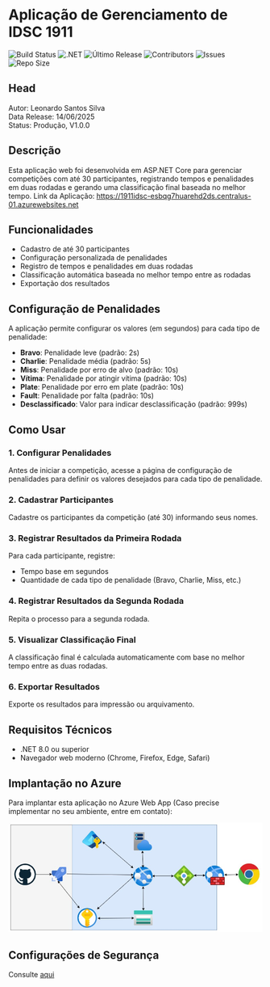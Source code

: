 # Aplicação de Gerenciamento de IDSC 1911
![Build Status](https://github.com/corsec00/1911IDSC/actions/workflows/azure-deploy.yml/badge.svg)
![.NET](https://img.shields.io/badge/.NET-8.0-blue)
![Último Release](https://img.shields.io/github/v/release/corsec00/1911IDSC)
![Contributors](https://img.shields.io/github/contributors/corsec00/1911IDSC)
![Issues](https://img.shields.io/github/issues/corsec00/1911IDSC)
![Repo Size](https://img.shields.io/github/repo-size/corsec00/1911IDSC)

## Head
Autor: Leonardo Santos Silva<br />
Data Release: 14/06/2025<br />
Status: Produção, V1.0.0<br />

## Descrição
Esta aplicação web foi desenvolvida em ASP.NET Core para gerenciar competições com até 30 participantes, registrando tempos e penalidades em duas rodadas e gerando uma classificação final baseada no melhor tempo.
Link da Aplicação: https://1911idsc-esbqg7huarehd2ds.centralus-01.azurewebsites.net

## Funcionalidades

- Cadastro de até 30 participantes
- Configuração personalizada de penalidades
- Registro de tempos e penalidades em duas rodadas
- Classificação automática baseada no melhor tempo entre as rodadas
- Exportação dos resultados

## Configuração de Penalidades

A aplicação permite configurar os valores (em segundos) para cada tipo de penalidade:

- **Bravo**: Penalidade leve (padrão: 2s)
- **Charlie**: Penalidade média (padrão: 5s)
- **Miss**: Penalidade por erro de alvo (padrão: 10s)
- **Vítima**: Penalidade por atingir vítima (padrão: 10s)
- **Plate**: Penalidade por erro em plate (padrão: 10s)
- **Fault**: Penalidade por falta (padrão: 10s)
- **Desclassificado**: Valor para indicar desclassificação (padrão: 999s)

## Como Usar

### 1. Configurar Penalidades

Antes de iniciar a competição, acesse a página de configuração de penalidades para definir os valores desejados para cada tipo de penalidade.

### 2. Cadastrar Participantes

Cadastre os participantes da competição (até 30) informando seus nomes.

### 3. Registrar Resultados da Primeira Rodada

Para cada participante, registre:
- Tempo base em segundos
- Quantidade de cada tipo de penalidade (Bravo, Charlie, Miss, etc.)

### 4. Registrar Resultados da Segunda Rodada

Repita o processo para a segunda rodada.

### 5. Visualizar Classificação Final

A classificação final é calculada automaticamente com base no melhor tempo entre as duas rodadas.

### 6. Exportar Resultados

Exporte os resultados para impressão ou arquivamento.

## Requisitos Técnicos

- .NET 8.0 ou superior
- Navegador web moderno (Chrome, Firefox, Edge, Safari)

## Implantação no Azure

Para implantar esta aplicação no Azure Web App (Caso precise implementar no seu ambiente, entre em contato):

![Infra Azure](img/InfraAzure.jpg)

## Configurações de Segurança

Consulte [aqui](SecureConfigurationGuide.md)
